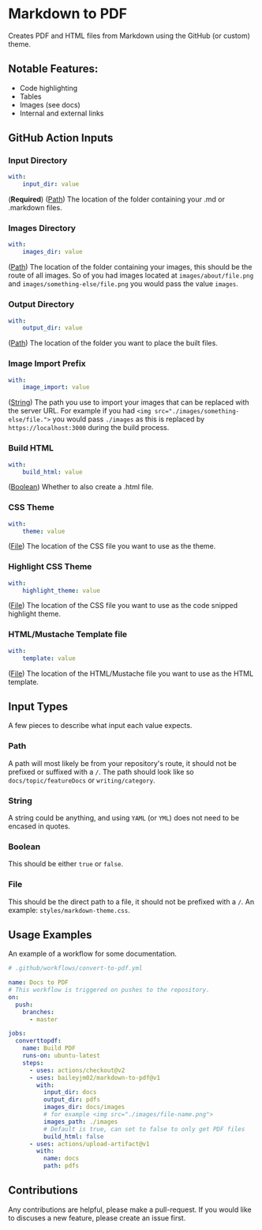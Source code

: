 # Markdown to PDF

Creates PDF and HTML files from Markdown using the GitHub (or custom) theme.

## Notable Features:

- Code highlighting
- Tables
- Images (see docs)
- Internal and external links

## GitHub Action Inputs

### Input Directory

```yaml
with:
    input_dir: value
```

(**Required**)
([Path](#path))
The location of the folder containing your .md or .markdown files.

### Images Directory

```yaml
with:
    images_dir: value
```

([Path](#path))
The location of the folder containing your images, this should be the route of all images. So of you had images located at `images/about/file.png` and `images/something-else/file.png` you would pass the value `images`.

### Output Directory

```yaml
with:
    output_dir: value
```

([Path](#path))
The location of the folder you want to place the built files.

### Image Import Prefix

```yaml
with:
    image_import: value
```

([String](#string))
The path you use to import your images that can be replaced with the server URL. For example if you had `<img src="./images/something-else/file.">` you would pass `./images` as this is replaced by `https://localhost:3000` during the build process.

### Build HTML

```yaml
with:
    build_html: value
```

([Boolean](#boolean))
Whether to also create a .html file.

### CSS Theme

```yaml
with:
    theme: value
```

([File](#file))
The location of the CSS file you want to use as the theme.

### Highlight CSS Theme

```yaml
with:
    highlight_theme: value
```

([File](#file))
The location of the CSS file you want to use as the code snipped highlight theme.

### HTML/Mustache Template file

```yaml
with:
    template: value
```

([File](#file))
The location of the HTML/Mustache file you want to use as the HTML template.

## Input Types

A few pieces to describe what input each value expects.

### Path

A path will most likely be from your repository's route, it should not be prefixed or suffixed with a `/`. The path should look like so `docs/topic/featureDocs` or `writing/category`.

### String

A string could be anything, and using `YAML` (or `YML`) does not need to be encased in quotes.

### Boolean

This should be either `true` or `false`.

### File

This should be the direct path to a file, it should not be prefixed with a `/`. An example: `styles/markdown-theme.css`.

## Usage Examples

An example of a workflow for some documentation.

````yml
# .github/workflows/convert-to-pdf.yml

name: Docs to PDF
# This workflow is triggered on pushes to the repository.
on:
  push:
    branches:
      - master

jobs:
  converttopdf:
    name: Build PDF
    runs-on: ubuntu-latest
    steps:
      - uses: actions/checkout@v2
      - uses: baileyjm02/markdown-to-pdf@v1
        with:
          input_dir: docs
          output_dir: pdfs
          images_dir: docs/images
          # for example <img src="./images/file-name.png">
          images_path: ./images
          # Default is true, can set to false to only get PDF files
          build_html: false
      - uses: actions/upload-artifact@v1
        with:
          name: docs
          path: pdfs

````

## Contributions

Any contributions are helpful, please make a pull-request. If you would like to discuses a new feature, please create an issue first.
